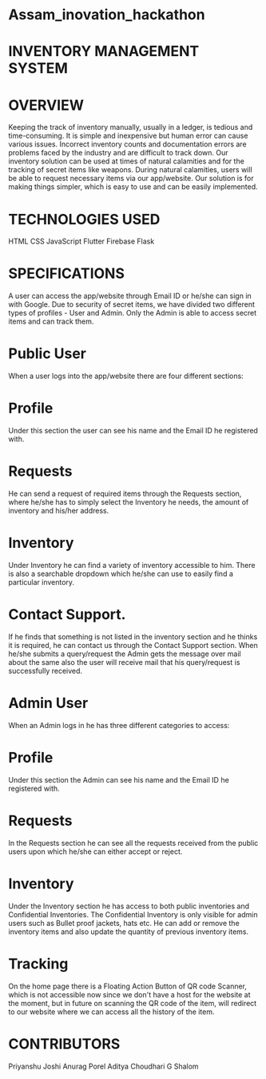 # Assam_inovation_hackathon

# INVENTORY MANAGEMENT SYSTEM

# OVERVIEW
Keeping the track of inventory manually, usually in a ledger, is tedious and time-consuming. It is simple and inexpensive but human error can cause various issues. Incorrect inventory counts and documentation errors are problems faced by the industry and are difficult to track down. Our inventory solution can be used at times of natural calamities and for the tracking of secret items like weapons. During natural calamities, users will be able to request necessary items via our app/website. Our solution is for making things simpler, which is easy to use and can be easily implemented. 

# TECHNOLOGIES USED
HTML
CSS
JavaScript
Flutter
Firebase
Flask

# SPECIFICATIONS
A user can access the app/website through Email ID or he/she can sign in with Google.
Due to security of secret items, we have divided two different types of profiles - User and Admin. Only the Admin is able to access secret items and can track them.
# Public User
When a user logs into the app/website there are four different sections:
# Profile
Under this section the user can see his name and the Email ID he registered with.
# Requests
He can send a request of required items through the Requests section, where he/she has to simply select the Inventory he needs, the amount of inventory and his/her address.
# Inventory
Under Inventory he can find a variety of inventory accessible to him. There is also a searchable dropdown which he/she can use to easily find a particular inventory. 
# Contact Support. 
If he finds that something is not listed in the inventory section and he thinks it is required, he can contact us through the Contact Support section. 
When he/she submits a query/request the Admin gets the message over mail about the same also the user will receive mail that his query/request is successfully received.
# Admin User
When an Admin logs in he has three different categories to access:
# Profile
Under this section the Admin can see his name and the Email ID he registered with.
#  Requests 
In the Requests section he can see all the requests received from the public users upon which he/she can either accept or reject.
#  Inventory
 Under the Inventory section he has access to both public inventories and Confidential Inventories. The Confidential Inventory is only visible for admin users such as Bullet proof jackets, hats etc. He can add or remove the inventory items and also update the quantity of previous inventory items.
#  Tracking
On the home page there is a Floating Action Button of QR code Scanner, which is not accessible now since we don't have a host for the website at the moment, but in future on scanning the QR code of the item, will redirect to our website where we can access all the history of the item. 

# CONTRIBUTORS
Priyanshu Joshi
Anurag Porel
Aditya Choudhari
G Shalom
